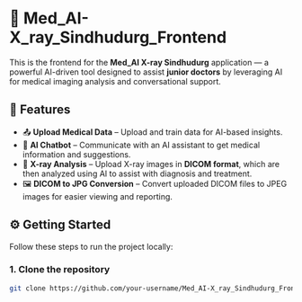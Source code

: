 # 🏥 Med_AI-X_ray_Sindhudurg_Frontend

This is the frontend for the **Med_AI X-ray Sindhudurg** application — a powerful AI-driven tool designed to assist **junior doctors** by leveraging AI for medical imaging analysis and conversational support.

## 🚀 Features

- 📤 **Upload Medical Data** – Upload and train data for AI-based insights.
- 🧠 **AI Chatbot** – Communicate with an AI assistant to get medical information and suggestions.
- 🩻 **X-ray Analysis** – Upload X-ray images in **DICOM format**, which are then analyzed using AI to assist with diagnosis and treatment.
- 🖼️ **DICOM to JPG Conversion** – Convert uploaded DICOM files to JPEG images for easier viewing and reporting.

## ⚙️ Getting Started

Follow these steps to run the project locally:

### 1. Clone the repository

```bash
git clone https://github.com/your-username/Med_AI-X_ray_Sindhudurg_Frontend.git

